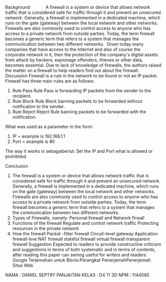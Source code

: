Background
            A firewall is a system or device that allows network traffic that is considered safe for traffic through it and prevent an unsecured network. Generally, a firewall is implemented in a dedicated machine, which runs on the gate (gateway) between the local network and other networks. Firewalls are also commonly used to control access to anyone who has access to a private network from outside parties. Today, the term firewall becomes a generic term that refers to a system that manages the communication between two different networks.
 Given today many companies that have access to the Internet and also of course the corporate network in it, then the protection of the company's digital assets from attack by hackers, espionage offenders, thieves or other data, becomes essential.
Due to lack of knowledge of firewalls, the authors raised the matter on a firewall to help readers find out about the firewall.
Discussion
Firewall is a rule in the network to be found or not an IP packet.
Firewall has three main rules are as follows:
1. Rule Pass
Rule Pass is forwarding IP packets from the sender to the recipient.
2. Rule Block
Rule Block banning packets to be forwarded without notification to the sender.
3. Rule Reject
Reject Rule banning packets to be forwarded with the notification.

What was used as a parameter in the form:
1) IP = example is 192.168.1.1
2) Port = example is 80

The way it works is sebagaiberiut:
Set the IP and Port what is allowed or prohibited.

Conclusion
1. The firewall is a system or device that allows network traffic that is considered safe for traffic through it and prevent an unsecured network. Generally, a firewall is implemented in a dedicated machine, which runs on the gate (gateway) between the local network and other networks. Firewalls are also commonly used to control access to anyone who has access to a private network from outside parties. Today, the term firewall becomes a generic term that refers to a system that manages the communication between two different networks.
1. Types of Firewalls, namely: Personal firewall and Network firwall
2. Functions of the firewall
Regulate and control network traffic
Protecting resources in the private network
3. How the firewall
Packet -filter firewall
Circuit-level gateway
Application firewall leve
NAT firewall
stateful firewall
virtual firewall
transparent firewall
Suggestion
Expected to readers to provide constructive criticism and suggestions in terms of both systematic and in terms of contents, after reading this paper can semog useful for writers and readers
Google Terjemahan untuk Bisnis:Perangkat PenerjemahPenerjemah Situs Web

NAMA : DANIEL SEPTRY PANJAITAN
KELAS : D4 TI 3D
NPM : 1144085
